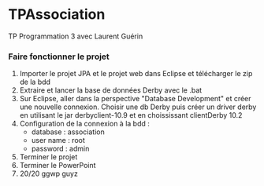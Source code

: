 TPAssociation
=============

TP Programmation 3 avec Laurent Guérin


### Faire fonctionner le projet

1. Importer le projet JPA et le projet web dans Eclipse et télécharger le zip de la bdd
2. Extraire et lancer la base de données Derby avec le .bat  
3. Sur Eclipse, aller dans la perspective "Database Development" et créer une nouvelle connexion. Choisir une db Derby puis créer un driver derby en utilisant le jar derbyclient-10.9 et en choississant clientDerby 10.2  
4. Configuration de la connexion à la bdd : 
    * database : association  
    * user name : root  
    * password : admin  
5. Terminer le projet
6. Terminer le PowerPoint
7. 20/20 ggwp guyz
